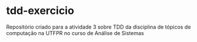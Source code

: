 # tdd-exercicio
Repositório criado para a atividade 3 sobre TDD da disciplina de tópicos de computação na UTFPR no curso de Análise de Sistemas
